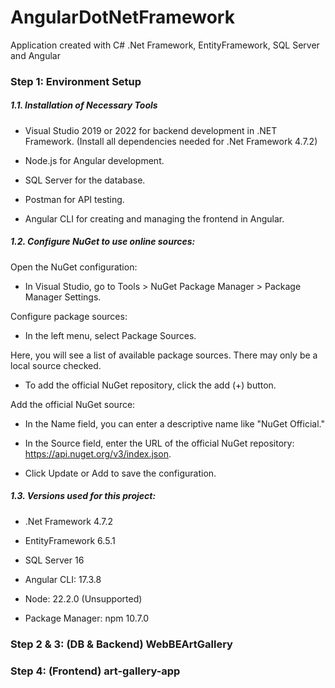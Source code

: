 # AngularDotNetFramework
Application created with C# .Net Framework, EntityFramework, SQL Server and Angular

### Step 1: Environment Setup

##### 1.1. Installation of Necessary Tools

*  Visual Studio 2019 or 2022 for backend development in .NET Framework. (Install all dependencies needed for .Net Framework 4.7.2)

* Node.js for Angular development.

* SQL Server for the database.

* Postman for API testing.

* Angular CLI for creating and managing the frontend in Angular.

##### 1.2. Configure NuGet to use online sources:

Open the NuGet configuration:

* In Visual Studio, go to Tools > NuGet Package Manager > Package Manager Settings.

Configure package sources:

* In the left menu, select Package Sources.

Here, you will see a list of available package sources. There may only be a local source checked.

* To add the official NuGet repository, click the add (+) button.

Add the official NuGet source:

* In the Name field, you can enter a descriptive name like "NuGet Official."

* In the Source field, enter the URL of the official NuGet repository: https://api.nuget.org/v3/index.json.

* Click Update or Add to save the configuration.

##### 1.3. Versions used for this project:

* .Net Framework 4.7.2 

* EntityFramework 6.5.1

* SQL Server 16 

* Angular CLI: 17.3.8

* Node: 22.2.0 (Unsupported)

* Package Manager: npm 10.7.0


### Step 2 & 3: (DB & Backend) WebBEArtGallery

### Step 4: (Frontend) art-gallery-app

        